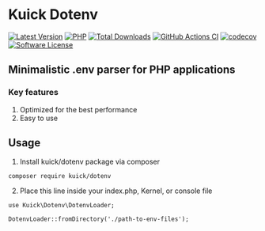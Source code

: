 # Kuick Dotenv
[![Latest Version](https://img.shields.io/github/release/milejko/kuick-dotenv.svg?cacheSeconds=3600)](https://github.com/milejko/kuick-dotenv/releases)
[![PHP](https://img.shields.io/badge/PHP-8.2%20|%208.3%20|%208.4-blue?logo=php&cacheSeconds=3600)](https://www.php.net)
[![Total Downloads](https://img.shields.io/packagist/dt/kuick/event-dispatcher.svg?cacheSeconds=3600)](https://packagist.org/packages/kuick/event-dispatcher)
[![GitHub Actions CI](https://github.com/milejko/kuick-dotenv/actions/workflows/ci.yml/badge.svg)](https://github.com/milejko/kuick-dotenv/actions/workflows/ci.yml)
[![codecov](https://codecov.io/gh/milejko/kuick-dotenv/graph/badge.svg?token=M3FW3XYJ5J)](https://codecov.io/gh/milejko/kuick-dotenv)
[![Software License](https://img.shields.io/badge/license-MIT-brightgreen.svg?cacheSeconds=14400)](LICENSE)

## Minimalistic .env parser for PHP applications

### Key features
1. Optimized for the best performance
2. Easy to use

## Usage
1. Install kuick/dotenv package via composer
```
composer require kuick/dotenv
```
2. Place this line inside your index.php, Kernel, or console file
```
use Kuick\Dotenv\DotenvLoader;

DotenvLoader::fromDirectory('./path-to-env-files');
```
